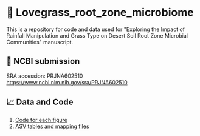 # :seedling: Lovegrass_root_zone_microbiome
This is a repository for code and data used for "Exploring the Impact of Rainfall Manipulation and Grass Type on Desert Soil Root Zone Microbial Communities" manuscript.

## :floppy_disk: NCBI submission

SRA accession: PRJNA602510\
https://www.ncbi.nlm.nih.gov/sra/PRJNA602510

## :chart_with_upwards_trend: Data and Code
1. [Code for each figure](R_Code)
2. [ASV tables and mapping files](Data)
